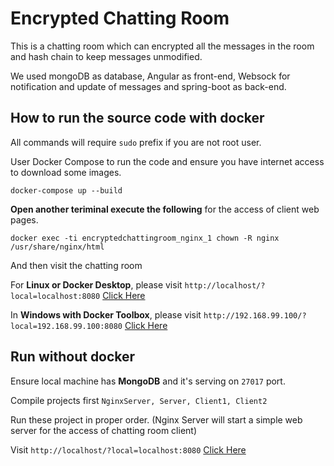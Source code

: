 # Encrypted Chatting Room

This is a chatting room which can encrypted all the messages in the room and hash chain to keep messages unmodified.

We used mongoDB as database, Angular as front-end, Websock for notification and update of messages and spring-boot as back-end.

## How to run the source code with docker

All commands will require `sudo` prefix if you are not root user.

User Docker Compose to run the code and ensure you have internet access to download some images.

`docker-compose up --build`

**Open another teriminal execute the following** for the access of client web pages. 

`docker exec -ti encryptedchattingroom_nginx_1 chown -R nginx /usr/share/nginx/html`

And then visit the chatting room

For **Linux or Docker Desktop**, please visit `http://localhost/?local=localhost:8080` [Click Here](http://localhost/?local=192.168.99.100:8080)

In **Windows with Docker Toolbox**, please visit `http://192.168.99.100/?local=192.168.99.100:8080` [Click Here](http://192.168.99.100/?local=192.168.99.100:8080)

## Run without docker

Ensure local machine has **MongoDB** and it's serving on `27017` port.

Compile projects first `NginxServer, Server, Client1, Client2`

Run these project in proper order. (Nginx Server will start a simple web server for the access of chatting room client)

Visit `http://localhost/?local=localhost:8080` [Click Here](http://localhost/?local=192.168.99.100:8080)

